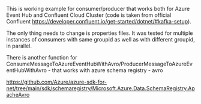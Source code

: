 This is working example for consumer/producer that works both for Azure Event Hub and Confluent Cloud Cluster (code is taken from official Confluent https://developer.confluent.io/get-started/dotnet/#kafka-setup).

The only thing needs to change is properties files. It was tested for multiple instances of consumers with same groupid as well as with different groupid, in parallel.


There is another function for ConsumeMessageToAzureEventHubWithAvro/ProducerMessageToAzureEventHubWithAvro - that works with azure schema registry - avro



https://github.com/Azure/azure-sdk-for-net/tree/main/sdk/schemaregistry/Microsoft.Azure.Data.SchemaRegistry.ApacheAvro
